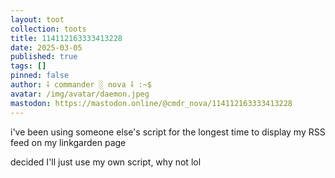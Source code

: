 ```yaml
---
layout: toot
collection: toots
title: 114112163333413228
date: 2025-03-05
published: true
tags: []
pinned: false
author: ⸸ commander ░ nova ⸸ :~$
avatar: /img/avatar/daemon.jpeg
mastodon: https://mastodon.online/@cmdr_nova/114112163333413228
---
```


i've been using someone else's script for the longest time to display my RSS feed on my linkgarden page

decided I'll just use my own script, why not lol
